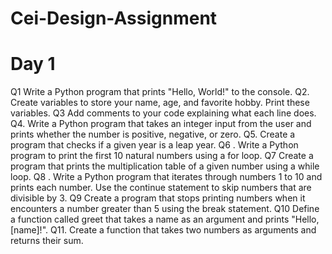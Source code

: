 # Cei-Design-Assignment 

# Day 1
Q1 Write a Python program that prints "Hello, World!" to the console.
Q2. Create variables to store your name, age, and favorite hobby. Print these variables.
Q3 Add comments to your code explaining what each line does.
Q4. Write a Python program that takes an integer input from the user and prints whether the number is positive, negative, or zero.
Q5. Create a program that checks if a given year is a leap year.
Q6 . Write a Python program to print the first 10 natural numbers using a for loop.
Q7 Create a program that prints the multiplication table of a given number using a while loop.
Q8 . Write a Python program that iterates through numbers 1 to 10 and prints each number. Use the continue statement to skip numbers that are divisible by 3.
Q9 Create a program that stops printing numbers when it encounters a number greater than 5 using the break statement.
Q10 Define a function called greet that takes a name as an argument and prints "Hello, [name]!".
Q11. Create a function that takes two numbers as arguments and returns their sum.
